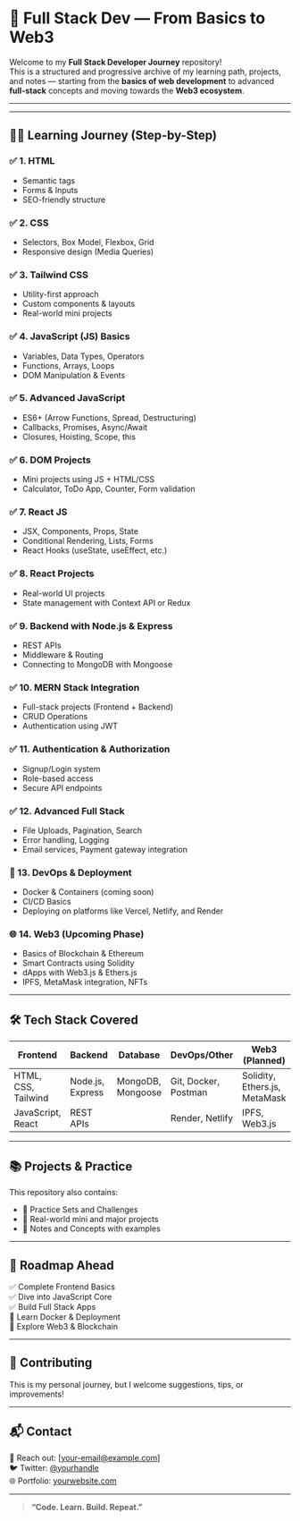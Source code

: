 # 🚀 Full Stack Dev — From Basics to Web3

Welcome to my **Full Stack Developer Journey** repository!  
This is a structured and progressive archive of my learning path, projects, and notes — starting from the **basics of web development** to advanced **full-stack** concepts and moving towards the **Web3 ecosystem**.

---



---

## 🧑‍💻 Learning Journey (Step-by-Step)

### ✅ 1. **HTML**
- Semantic tags
- Forms & Inputs
- SEO-friendly structure

### ✅ 2. **CSS**
- Selectors, Box Model, Flexbox, Grid
- Responsive design (Media Queries)

### ✅ 3. **Tailwind CSS**
- Utility-first approach
- Custom components & layouts
- Real-world mini projects

### ✅ 4. **JavaScript (JS) Basics**
- Variables, Data Types, Operators
- Functions, Arrays, Loops
- DOM Manipulation & Events

### ✅ 5. **Advanced JavaScript**
- ES6+ (Arrow Functions, Spread, Destructuring)
- Callbacks, Promises, Async/Await
- Closures, Hoisting, Scope, this

### ✅ 6. **DOM Projects**
- Mini projects using JS + HTML/CSS
- Calculator, ToDo App, Counter, Form validation

### ✅ 7. **React JS**
- JSX, Components, Props, State
- Conditional Rendering, Lists, Forms
- React Hooks (useState, useEffect, etc.)

### ✅ 8. **React Projects**
- Real-world UI projects
- State management with Context API or Redux

### ✅ 9. **Backend with Node.js & Express**
- REST APIs
- Middleware & Routing
- Connecting to MongoDB with Mongoose

### ✅ 10. **MERN Stack Integration**
- Full-stack projects (Frontend + Backend)
- CRUD Operations
- Authentication using JWT

### ✅ 11. **Authentication & Authorization**
- Signup/Login system
- Role-based access
- Secure API endpoints

### ✅ 12. **Advanced Full Stack**
- File Uploads, Pagination, Search
- Error handling, Logging
- Email services, Payment gateway integration

### 🔧 13. **DevOps & Deployment**
- Docker & Containers (coming soon)
- CI/CD Basics
- Deploying on platforms like Vercel, Netlify, and Render

### 🌐 14. **Web3 (Upcoming Phase)**
- Basics of Blockchain & Ethereum
- Smart Contracts using Solidity
- dApps with Web3.js & Ethers.js
- IPFS, MetaMask integration, NFTs

---

## 🛠️ Tech Stack Covered

| Frontend | Backend | Database | DevOps/Other | Web3 (Planned) |
|----------|---------|----------|--------------|----------------|
| HTML, CSS, Tailwind | Node.js, Express | MongoDB, Mongoose | Git, Docker, Postman | Solidity, Ethers.js, MetaMask |
| JavaScript, React   | REST APIs          |                  | Render, Netlify      | IPFS, Web3.js         |

---

## 📚 Projects & Practice

This repository also contains:
- 🧩 Practice Sets and Challenges
- 🎯 Real-world mini and major projects
- 🧠 Notes and Concepts with examples

---

## 📅 Roadmap Ahead

✅ Complete Frontend Basics  
✅ Dive into JavaScript Core  
✅ Build Full Stack Apps  
🚧 Learn Docker & Deployment  
🚀 Explore Web3 & Blockchain  

---

## 🙌 Contributing

This is my personal journey, but I welcome suggestions, tips, or improvements!

---

## 📬 Contact

📧 Reach out: [your-email@example.com]  
🐦 Twitter: [@yourhandle](https://twitter.com/yourhandle)  
🌐 Portfolio: [yourwebsite.com](https://yourwebsite.com)

---

> **“Code. Learn. Build. Repeat.”**


